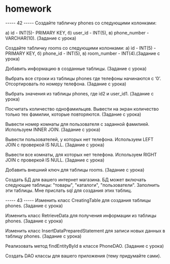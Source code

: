 # homework

----- 42 -----
Создайте табличку phones со следующими колонками: 

а) id - INT(5)-  PRIMARY KEY, 
б) user_id - INT(5), 
в) phone_number - VARCHAR(10). (Задание с урока) 

Создайте табличку rooms со следующими колонками: 
а) id - INT(5) -PRIMARY KEY,
б) phone_id - INT(5), 
в) room_number - INT(4).(Задание с урока)

Добавить информацию в созданные таблицы. (Задание с урока)

Выбрать все строки из таблицы phones где телефоны начинаются с ‘0’. Отсортировать по номеру телефона. (Задание с урока)

 
Выбрать значения из таблицы phones, где id2 и user_id1. (Задание с урока)

Посчитать количество однофамильцев. Вывести на экран количество только теx фамилии, которые повторяются. (Задание с урока)

Вывести номер комнаты для пользователя с заданной фамилией. Используем INNER JOIN. (Задание с урока)

Вывести пользователей, у которых нет телефона. Используем LEFT JOIN c проверкой IS NULL. (Задание с урока)

Вывести все комнаты, для которых нет телефона. Используем RIGHT JOIN c проверкой IS NULL. (Задание с урока)

Добавить внешний ключ для таблицы rooms. (Задание с урока)

Создать БД для вашего интернет магазина. БД может включать следующие таблицы: "товары", "каталоги", "пользователи". Заполнить эти таблицы. Мне прислать sql для создания этих таблиц.


----- 43 ----- 
Изменить класс CreatingTable для создания таблицы phones. (Задание с урока)

Изменить класс RetrieveData для получения информации из таблицы phones. (Задание с урока)

Изменить класс InsertDataPreparedStatement для  записи новых данных в таблицу phones. (Задание с урока)

Реализовать метод findEntityById в классе PhoneDAO. (Задание с урока)

Создать DAO классы для вашего приложения (тему придумайте сами).

